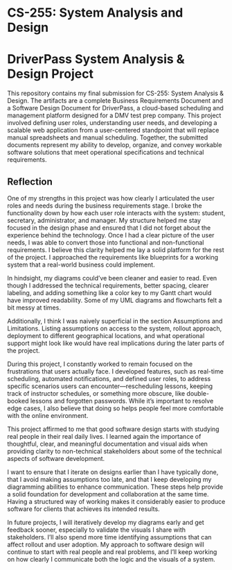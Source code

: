 # CS-255: System Analysis and Design

# DriverPass System Analysis & Design Project

This repository contains my final submission for CS-255: System Analysis & Design. The artifacts are a complete Business Requirements Document and a Software Design Document for DriverPass, a cloud-based scheduling and management platform designed for a DMV test prep company. This project involved defining user roles, understanding user needs, and developing a scalable web application from a user-centered standpoint that will replace manual spreadsheets and manual scheduling. Together, the submitted documents represent my ability to develop, organize, and convey workable software solutions that meet operational specifications and technical requirements.

## Reflection

One of my strengths in this project was how clearly I articulated the user roles and needs during the business requirements stage. I broke the functionality down by how each user role interacts with the system: student, secretary, administrator, and manager. My structure helped me stay focused in the design phase and ensured that I did not forget about the experience behind the technology. Once I had a clear picture of the user needs, I was able to convert those into functional and non-functional requirements. I believe this clarity helped me lay a solid platform for the rest of the project. I approached the requirements like blueprints for a working system that a real-world business could implement.

In hindsight, my diagrams could’ve been cleaner and easier to read. Even though I addressed the technical requirements, better spacing, clearer labeling, and adding something like a color key to my Gantt chart would have improved readability. Some of my UML diagrams and flowcharts felt a bit messy at times.

Additionally, I think I was naively superficial in the section Assumptions and Limitations. Listing assumptions on access to the system, rollout approach, deployment to different geographical locations, and what operational support might look like would have real implications during the later parts of the project.

During this project, I constantly worked to remain focused on the frustrations that users actually face. I developed features, such as real-time scheduling, automated notifications, and defined user roles, to address specific scenarios users can encounter—rescheduling lessons, keeping track of instructor schedules, or something more obscure, like double-booked lessons and forgotten passwords. While it’s important to resolve edge cases, I also believe that doing so helps people feel more comfortable with the online environment.

This project affirmed to me that good software design starts with studying real people in their real daily lives. I learned again the importance of thoughtful, clear, and meaningful documentation and visual aids when providing clarity to non-technical stakeholders about some of the technical aspects of software development.

I want to ensure that I iterate on designs earlier than I have typically done, that I avoid making assumptions too late, and that I keep developing my diagramming abilities to enhance communication. These steps help provide a solid foundation for development and collaboration at the same time. Having a structured way of working makes it considerably easier to produce software for clients that achieves its intended results.

In future projects, I will iteratively develop my diagrams early and get feedback sooner, especially to validate the visuals I share with stakeholders. I’ll also spend more time identifying assumptions that can affect rollout and user adoption. My approach to software design will continue to start with real people and real problems, and I’ll keep working on how clearly I communicate both the logic and the visuals of a system.

